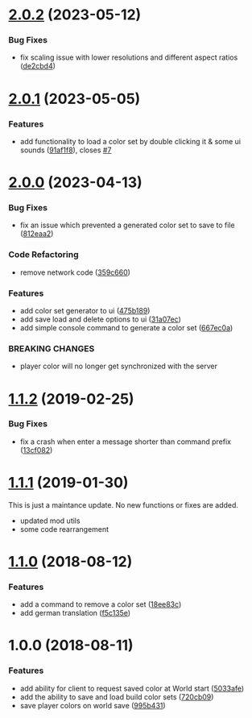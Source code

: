 # [2.0.2](https://github.com/SiskSjet/BuildColors/compare/v2.0.1...v2.0.2) (2023-05-12)


### Bug Fixes

* fix scaling issue with lower resolutions and different aspect ratios ([de2cbd4](https://github.com/SiskSjet/BuildColors/commit/de2cbd4ed77b11d493488e862ef983e05e37cd45))



# [2.0.1](https://github.com/SiskSjet/BuildColors/compare/v2.0.0...v2.0.1) (2023-05-05)


### Features

* add functionality to load a color set by double clicking it & some ui sounds ([91af1f8](https://github.com/SiskSjet/BuildColors/commit/91af1f8f1189cba13e2d72645a289b233efe0b53)), closes [#7](https://github.com/SiskSjet/BuildColors/issues/7)



# [2.0.0](https://github.com/SiskSjet/BuildColors/compare/v1.1.1...v2.0.0) (2023-04-13)


### Bug Fixes

* fix an issue which prevented a generated color set to save to file ([812eaa2](https://github.com/SiskSjet/BuildColors/commit/812eaa2d46661d0d4571ad953f33808ac78498a3))


### Code Refactoring

* remove network code ([359c660](https://github.com/SiskSjet/BuildColors/commit/359c66018ab43aa2bc820fbbff9a7b3d286b7998))


### Features

* add color set generator to ui ([475b189](https://github.com/SiskSjet/BuildColors/commit/475b189f8d543a5100fcd11834fb23c6412a65e4))
* add save load and delete options to ui ([31a07ec](https://github.com/SiskSjet/BuildColors/commit/31a07ecda71a24b7fe1f861b89bc87db5754fdc7))
* add simple console command to generate a color set ([667ec0a](https://github.com/SiskSjet/BuildColors/commit/667ec0a05ee45c8cb18f08c6b06d54cb71d008d1))


### BREAKING CHANGES

* player color will no longer get synchronized with the server



# [1.1.2](https://github.com/SiskSjet/BuildColors/compare/v1.1.1...v1.1.2) (2019-02-25)


### Bug Fixes

* fix a crash when enter a message shorter than command prefix ([13cf082](https://github.com/SiskSjet/BuildColors/commit/13cf082))



# [1.1.1](https://github.com/SiskSjet/BuildColors/compare/v1.1.0...v1.1.1) (2019-01-30)

This is just a maintance update. No new functions or fixes are added.

* updated mod utils
* some code rearrangement



<a name="1.1.0"></a>
# [1.1.0](https://github.com/SiskSjet/BuildColors/compare/v1.0.0...v1.1.0) (2018-08-12)


### Features

* add a command to remove a color set ([18ee83c](https://github.com/SiskSjet/BuildColors/commit/18ee83c))
* add german translation ([f5c135e](https://github.com/SiskSjet/BuildColors/commit/f5c135e))



<a name="1.0.0"></a>
# 1.0.0 (2018-08-11)


### Features

* add ability for client to request saved color at World start ([5033afe](https://github.com/SiskSjet/BuildColors/commit/5033afe))
* add the ability to save and load build color sets ([720cb09](https://github.com/SiskSjet/BuildColors/commit/720cb09))
* save player colors on world save ([995b431](https://github.com/SiskSjet/BuildColors/commit/995b431))
